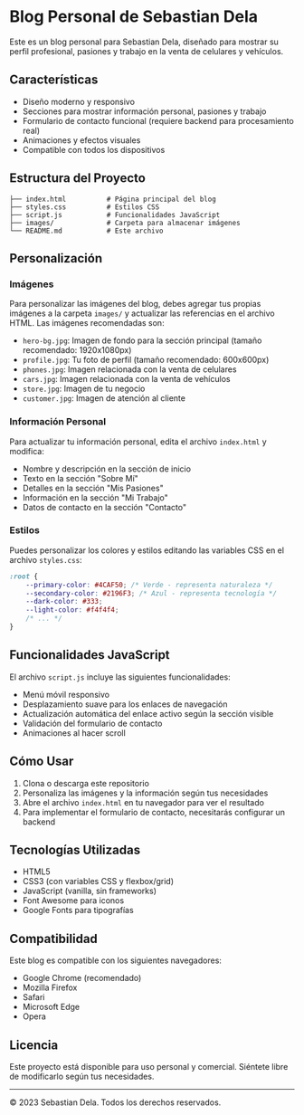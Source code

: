 # Blog Personal de Sebastian Dela

Este es un blog personal para Sebastian Dela, diseñado para mostrar su perfil profesional, pasiones y trabajo en la venta de celulares y vehículos.

## Características

- Diseño moderno y responsivo
- Secciones para mostrar información personal, pasiones y trabajo
- Formulario de contacto funcional (requiere backend para procesamiento real)
- Animaciones y efectos visuales
- Compatible con todos los dispositivos

## Estructura del Proyecto

```
├── index.html          # Página principal del blog
├── styles.css          # Estilos CSS
├── script.js           # Funcionalidades JavaScript
├── images/             # Carpeta para almacenar imágenes
└── README.md           # Este archivo
```

## Personalización

### Imágenes

Para personalizar las imágenes del blog, debes agregar tus propias imágenes a la carpeta `images/` y actualizar las referencias en el archivo HTML. Las imágenes recomendadas son:

- `hero-bg.jpg`: Imagen de fondo para la sección principal (tamaño recomendado: 1920x1080px)
- `profile.jpg`: Tu foto de perfil (tamaño recomendado: 600x600px)
- `phones.jpg`: Imagen relacionada con la venta de celulares
- `cars.jpg`: Imagen relacionada con la venta de vehículos
- `store.jpg`: Imagen de tu negocio
- `customer.jpg`: Imagen de atención al cliente

### Información Personal

Para actualizar tu información personal, edita el archivo `index.html` y modifica:

- Nombre y descripción en la sección de inicio
- Texto en la sección "Sobre Mí"
- Detalles en la sección "Mis Pasiones"
- Información en la sección "Mi Trabajo"
- Datos de contacto en la sección "Contacto"

### Estilos

Puedes personalizar los colores y estilos editando las variables CSS en el archivo `styles.css`:

```css
:root {
    --primary-color: #4CAF50; /* Verde - representa naturaleza */
    --secondary-color: #2196F3; /* Azul - representa tecnología */
    --dark-color: #333;
    --light-color: #f4f4f4;
    /* ... */
}
```

## Funcionalidades JavaScript

El archivo `script.js` incluye las siguientes funcionalidades:

- Menú móvil responsivo
- Desplazamiento suave para los enlaces de navegación
- Actualización automática del enlace activo según la sección visible
- Validación del formulario de contacto
- Animaciones al hacer scroll

## Cómo Usar

1. Clona o descarga este repositorio
2. Personaliza las imágenes y la información según tus necesidades
3. Abre el archivo `index.html` en tu navegador para ver el resultado
4. Para implementar el formulario de contacto, necesitarás configurar un backend

## Tecnologías Utilizadas

- HTML5
- CSS3 (con variables CSS y flexbox/grid)
- JavaScript (vanilla, sin frameworks)
- Font Awesome para iconos
- Google Fonts para tipografías

## Compatibilidad

Este blog es compatible con los siguientes navegadores:

- Google Chrome (recomendado)
- Mozilla Firefox
- Safari
- Microsoft Edge
- Opera

## Licencia

Este proyecto está disponible para uso personal y comercial. Siéntete libre de modificarlo según tus necesidades.

---

© 2023 Sebastian Dela. Todos los derechos reservados.